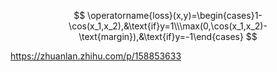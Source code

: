 
$$
\operatorname{loss}(x,y)=\begin{cases}1-\cos(x_1,x_2),&\text{if}y=1\\\max(0,\cos(x_1,x_2)-\text{margin}),&\text{if}y=-1\end{cases}
$$

https://zhuanlan.zhihu.com/p/158853633
